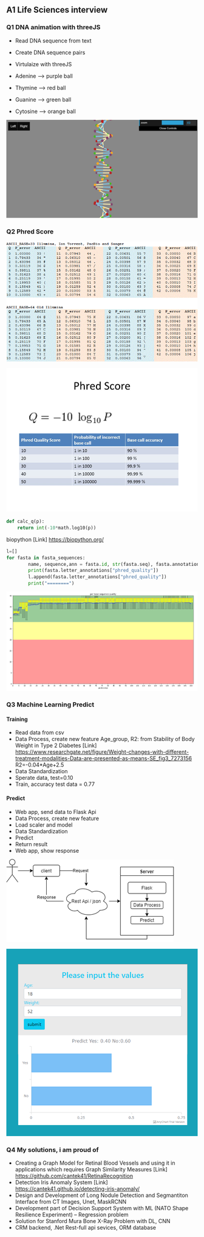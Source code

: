 ## A1 Life Sciences interview


### Q1 DNA animation with threeJS

- Read DNA sequence from text
- Create DNA sequence pairs
- Virtulaize with threeJS

- Adenine --> purple ball
- Thymine --> red ball
- Guanine --> green ball
- Cytosine --> orange ball

![](img/q1.png)



### Q2 Phred Score

![](img/qscores.gif)


![](img/pscore.jpg)

```python
def calc_q(p):
    return int(-10*math.log10(p))
```

biopython [Link] https://biopython.org/

```python
l=[] 
for fasta in fasta_sequences:
        name, sequence,ann = fasta.id, str(fasta.seq), fasta.annotations
        print(fasta.letter_annotations["phred_quality"])
        l.append(fasta.letter_annotations["phred_quality"])
        print("========")
```
![](img/q2.png)

### Q3 Machine Learning Predict

#### Training
- Read data from csv
- Data Process, create new feature
  Age_group, R2: from Stability of Body Weight in Type 2 Diabetes [Link] https://www.researchgate.net/figure/Weight-changes-with-different-treatment-modalities-Data-are-presented-as-means-SE_fig3_7273156
  R2=-0.04*Age+2.5 
- Data Standardization 
- Sperate data, test=0.10
- Train, accuracy test data = 0.77

#### Predict
- Web app, send data to Flask Api
- Data Process, create new feature
- Load scaler and model
- Data Standardization 
- Predict
- Return result
- Web app, show response

![](img/q3_02.png)

![](img/q3.PNG)



### Q4 My solutions, i am proud of

- Creating a Graph Model for Retinal Blood Vessels and using it in applications
which requires Graph Similarity Measures [Link] https://github.com/cantek41/RetinaRecognition
- Detection Iris Anomaly System [Link] https://cantek41.github.io/detecting-iris-anomaly/
- Design and Development of Long Nodule Detection and Segmantiton
Interface from CT Images, Unet, MaskRCNN
- Development part of Decision Support System with ML (NATO Shape
Resilience Experiment) – Regression problem
- Solution for Stanford Mura Bone X-Ray Problem with DL, CNN
- CRM backend, .Net Rest-full api sevices, ORM database
